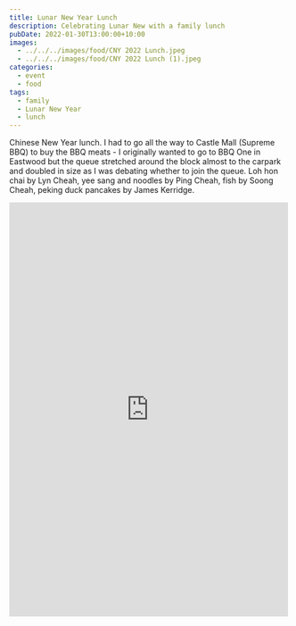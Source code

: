 ```yaml
---
title: Lunar New Year Lunch
description: Celebrating Lunar New with a family lunch
pubDate: 2022-01-30T13:00:00+10:00
images:
  - ../../../images/food/CNY 2022 Lunch.jpeg
  - ../../../images/food/CNY 2022 Lunch (1).jpeg
categories:
  - event
  - food
tags:
  - family
  - Lunar New Year
  - lunch
---
```


Chinese New Year lunch. I had to go all the way to Castle Mall (Supreme BBQ) to buy the BBQ meats - I originally wanted to go to BBQ One in Eastwood but the queue stretched around the block almost to the carpark and doubled in size as I was debating whether to join the queue. Loh hon chai by Lyn Cheah, yee sang and noodles by Ping Cheah, fish by Soong Cheah, peking duck pancakes by James Kerridge.

<iframe src="https://www.facebook.com/plugins/post.php?href=https%3A%2F%2Fwww.facebook.com%2Fchris1.tham%2Fposts%2Fpfbid02aUF97zqbPmnUqiuEyS7cZ9FGrtbehabp6B7aSr1T1GPDj81wrXu4jsG2MNR7xdudl&show_text=true&width=500" width="500" height="742" style="border:none;overflow:hidden" scrolling="no" frameborder="0" allowfullscreen="true" allow="autoplay; clipboard-write; encrypted-media; picture-in-picture; web-share"></iframe>
